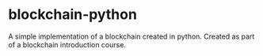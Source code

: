 # blockchain-python
A simple implementation of a blockchain created in python. Created as part of a blockchain introduction course.
